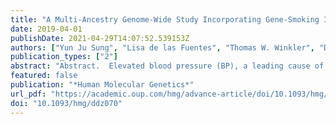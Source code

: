 ```yaml
---
title: "A Multi-Ancestry Genome-Wide Study Incorporating Gene-Smoking Interactions Identifies Multiple New Loci for Pulse Pressure and Mean Arterial Pressure"
date: 2019-04-01
publishDate: 2021-04-29T14:07:52.539153Z
authors: ["Yun Ju Sung", "Lisa de las Fuentes", "Thomas W. Winkler", "Daniel I. Chasman", "Amy R. Bentley", "Aldi T. Kraja", "Ioanna Ntalla", "Helen R. Warren", "Xiuqing Guo", "Karen Schwander", "Alisa K. Manning", "Michael R. Brown", "Hugues Aschard", "Mary F. Feitosa", "Nora Franceschini", "Yingchang Lu", "Ching-Yu Cheng", "Xueling Sim", "Dina Vojinovic", "Jonathan Marten", "Solomon K Musani", "Tuomas O. Kilpeläinen", "Melissa A. Richard", "Stella Aslibekyan", "Traci M. Bartz", "Rajkumar Dorajoo", "Changwei Li", "Yongmei Liu", "Tuomo Rankinen", "Albert Vernon Smith", "Salman M. Tajuddin", "Bamidele O. Tayo", "Wei Zhao", "Yanhua Zhou", "Nana Matoba", "Tamar Sofer", "Maris Alver", "Marzyeh Amini", "Mathilde Boissel", "Jin Fang Chai", "Xu Chen", "Jasmin Divers", "Ilaria Gandin", "Chuan Gao", "Franco Giulianini", "Anuj Goel", "Sarah E. Harris", "Fernando P. Hartwig", "Andrea R. V. R. Horimoto", "Fang-Chi Hsu", "Anne U. Jackson", "Candace M. Kammerer", "Anuradhani Kasturiratne", "Pirjo Komulainen", "Brigitte Kühnel", "Karin Leander", "Wen-Jane Lee", "Keng-Hung Lin", "Jian’an Luan", "Leo-Pekka Lyytikainen", "Colin A. McKenzie", "He Meian", "Christopher P. Nelson", "Raymond Noordam", "Robert A. Scott", "Wayne H. H. Sheu", "Alena Stančáková", "Fumihiko Takeuchi", "Peter J. van der Most", "Tibor V. Varga", "Robert J. Waken", "Heming Wang", "Yajuan Wang", "Erin B. Ware", "Stefan Weiss", "Wanqing Wen", "Lisa R. Yanek", "Weihua Zhang", "Jing Hua Zhao", "Saima Afaq", "Tamuno Alfred", "Najaf Amin", "Dan E. Arking", "Tin Aung", "R. Graham Barr", "Lawrence F. Bielak", "Eric Boerwinkle", "Erwin P. Bottinger", "Peter S. Braund", "Jennifer A. Brody", "Ulrich Broeckel", "Brian Cade", "Yu Caizheng", "Archie Campbell", "Mickaël Canouil", "Aravinda Chakravarti", "Massimiliano Cocca", "Francis S. Collins", "John M. Connell", "Renée de Mutsert", "H. Janaka de Silva", "Marcus Dörr", "Qing Duan", "Charles B. Eaton", "Georg Ehret", "Evangelos Evangelou", "Jessica D. Faul", "Nita G. Forouhi", "Oscar H. Franco", "Yechiel Friedlander", "He Gao", "Bruna Gigante", "C. Charles Gu", "Preeti Gupta", "Saskia P. Hagenaars", "Tamara B. Harris", "Jiang He", "Sami Heikkinen", "Chew-Kiat Heng", "Albert Hofman", "Barbara V. Howard", "Steven C. Hunt", "Marguerite R. Irvin", "Yucheng Jia", "Tomohiro Katsuya", "Joel Kaufman", "Nicola D. Kerrison", "Chiea Chuen Khor", "Woon-Puay Koh", "Heikki A. Koistinen", "Charles B. Kooperberg", "Jose E. Krieger", "Michiaki Kubo", "Zoltan Kutalik", "Johanna Kuusisto", "Timo A. Lakka", "Carl D. Langefeld", "Claudia Langenberg", "Lenore J. Launer", "Joseph H. Lee", "Benjamin Lehne", "Daniel Levy", "Cora E. Lewis", "Yize Li", "Sing Hui Lim", "Ching-Ti Liu", "Jianjun Liu", "Jingmin Liu", "Yeheng Liu", "Marie Loh", "Kurt K. Lohman", "Tin Louie", "Reedik Mägi", "Koichi Matsuda", "Thomas Meitinger", "Andres Metspalu", "Lili Milani", "Yukihide Momozawa", "Jr Mosley", "Mike A. Nalls", "Ubaydah Nasri", "Jeff R. O'Connell", "Adesola Ogunniyi", "Walter R. Palmas", "Nicholette D. Palmer", "James S. Pankow", "Nancy L. Pedersen", "Annette Peters", "Patricia A. Peyser", "Ozren Polasek", "David Porteous", "Olli T. Raitakari", "Frida Renström", "Treva K. Rice", "Paul M. Ridker", "Antonietta Robino", "Jennifer G. Robinson", "Lynda M. Rose", "Igor Rudan", "Charumathi Sabanayagam", "Babatunde L. Salako", "Kevin Sandow", "Carsten O. Schmidt", "Pamela J. Schreiner", "William R. Scott", "Peter Sever", "Mario Sims", "Colleen M. Sitlani", "Blair H. Smith", "Jennifer A. Smith", "Harold Snieder", "John M. Starr", "Konstantin Strauch", "Hua Tang", "Kent D. Taylor", "Yik Ying Teo", "Yih Chung Tham", "André G. Uitterlinden", "Melanie Waldenberger", "Lihua Wang", "Ya Xing Wang", "Wen Bin Wei", "Gregory Wilson", "Mary K. Wojczynski", "Yong-Bing Xiang", "Jie Yao", "Jian-Min Yuan", "Alan B. Zonderman", "Diane M. Becker", "Michael Boehnke", "Donald W. Bowden", "John C. Chambers", "Yii-Der Ida Chen", "David R. Weir", "Ulf de Faire", "Ian J. Deary", "Tõnu Esko", "Martin Farrall", "Terrence Forrester", "Barry I. Freedman", "Philippe Froguel", "Paolo Gasparini", "Christian Gieger", "Bernardo Lessa Horta", "Yi-Jen Hung", "Jost Bruno Jonas", "Norihiro Kato", "Jaspal S. Kooner", "Markku Laakso", "Terho Lehtimäki", "Kae-Woei Liang", "Patrik K. E. Magnusson", "Albertine J. Oldehinkel", "Alexandre C. Pereira", "Thomas Perls", "Rainer Rauramaa", "Susan Redline", "Rainer Rettig", "Nilesh J. Samani", "James Scott", "Xiao-Ou Shu", "Pim van der Harst", "Lynne E. Wagenknecht", "Nicholas J. Wareham", "Hugh Watkins", "Ananda R. Wickremasinghe", "Tangchun Wu", "Yoichiro Kamatani", "Cathy C. Laurie", "Claude Bouchard", "Richard S. Cooper", "Michele K. Evans", "Vilmundur Gudnason", "James Hixson", "Sharon L. R. Kardia", "Stephen B. Kritchevsky", "Bruce M. Psaty", "Rob M. van Dam", "Donna K. Arnett", "Dennis O. Mook-Kanamori", "Myriam Fornage", "Ervin R. Fox", "Caroline Hayward", "Cornelia M. van Duijn", "E. Shyong Tai", "Tien Yin Wong", "Ruth J. F. Loos", "Alex P. Reiner", "Charles N. Rotimi", "Laura J. Bierut", "Xiaofeng Zhu", "L. Adrienne Cupples", "Michael A. Province", "Jerome I. Rotter", "Paul W. Franks", "Kenneth Rice", "Paul Elliott", "Mark J. Caulfield", "W. James Gauderman", "Patricia B. Munroe", "Dabeeru C. Rao", "Alanna C. Morrison"]
publication_types: ["2"]
abstract: "Abstract.  Elevated blood pressure (BP), a leading cause of global morbidity and mortality, is influenced by both genetic and lifestyle factors. Cigarette smoki"
featured: false
publication: "*Human Molecular Genetics*"
url_pdf: "https://academic.oup.com/hmg/advance-article/doi/10.1093/hmg/ddz070/5439584"
doi: "10.1093/hmg/ddz070"
---
```


